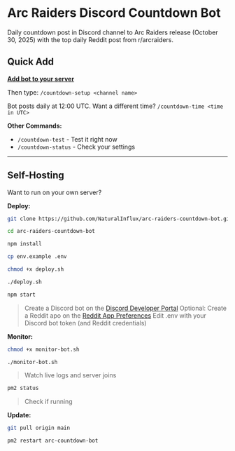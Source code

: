 # Arc Raiders Discord Countdown Bot

Daily countdown post in Discord channel to Arc Raiders release (October 30, 2025) with the top daily Reddit post from r/arcraiders.

## Quick Add

[**Add bot to your server**](https://discord.com/oauth2/authorize?client_id=1413486967525478462&permissions=51264&integration_type=0&scope=bot)

Then type:
`/countdown-setup <channel name>`

Bot posts daily at 12:00 UTC.
Want a different time?
`/countdown-time <time in UTC>`

**Other Commands:**
- `/countdown-test` - Test it right now
- `/countdown-status` - Check your settings

---

## Self-Hosting

Want to run on your own server?

**Deploy:**
```bash
git clone https://github.com/NaturalInflux/arc-raiders-countdown-bot.git
```
```bash
cd arc-raiders-countdown-bot
```
```bash
npm install
```
```bash
cp env.example .env
```
```bash
chmod +x deploy.sh
```
```bash
./deploy.sh
```
```bash
npm start
```
> Create a Discord bot on the [Discord Developer Portal](https://discord.com/developers/applications)
> Optional: Create a Reddit apo on the [Reddit App Preferences](https://www.reddit.com/prefs/apps)
> Edit .env with your Discord bot token (and Reddit credentials)

**Monitor:**
```bash
chmod +x monitor-bot.sh
```
```bash
./monitor-bot.sh
```
> Watch live logs and server joins
```bash
pm2 status
```
> Check if running

**Update:**
```bash
git pull origin main
```
```bash
pm2 restart arc-countdown-bot
```